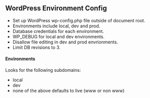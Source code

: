## WordPress Environment Config

* Set up WordPress wp-config.php file outside of document root.
* Environments include local, dev and prod.
* Database credentials for each environment.
* WP_DEBUG for local and dev environments.
* Disallow file editing in dev and prod envrionments.
* Limit DB revisions to 3.

#### Environments

Looks for the following subdomains:

* local
* dev
* none of the above defaults to live (www or non www)

